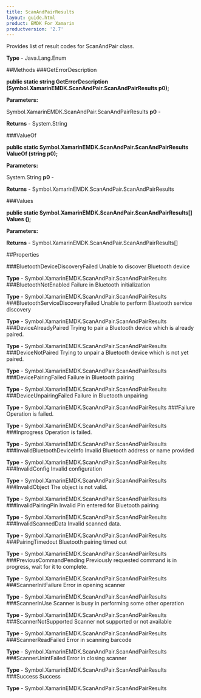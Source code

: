 ```yaml
---
title: ScanAndPairResults
layout: guide.html
product: EMDK For Xamarin 
productversion: '2.7' 
---
```

Provides list of result codes for ScanAndPair class.

**Type** - Java.Lang.Enum

##Methods
###GetErrorDescription

**public static string GetErrorDescription (Symbol.XamarinEMDK.ScanAndPair.ScanAndPairResults p0);**


        

**Parameters:**

Symbol.XamarinEMDK.ScanAndPair.ScanAndPairResults **p0**  - 
        

**Returns** - System.String

###ValueOf

**public static Symbol.XamarinEMDK.ScanAndPair.ScanAndPairResults ValueOf (string p0);**


        

**Parameters:**

System.String **p0**  - 
        

**Returns** - Symbol.XamarinEMDK.ScanAndPair.ScanAndPairResults

###Values

**public static Symbol.XamarinEMDK.ScanAndPair.ScanAndPairResults[] Values ();**


        

**Parameters:**

**Returns** - Symbol.XamarinEMDK.ScanAndPair.ScanAndPairResults[]

##Properties

###BluetoothDeviceDiscoveryFailed
Unable to discover Bluetooth device

**Type** - Symbol.XamarinEMDK.ScanAndPair.ScanAndPairResults
###BluetoothNotEnabled
Failure in Bluetooth initialization

**Type** - Symbol.XamarinEMDK.ScanAndPair.ScanAndPairResults
###BluetoothServiceDiscoveryFailed
Unable to perform Bluetooth service discovery

**Type** - Symbol.XamarinEMDK.ScanAndPair.ScanAndPairResults
###DeviceAlreadyPaired
Trying to pair a Bluetooth device which is already paired.

**Type** - Symbol.XamarinEMDK.ScanAndPair.ScanAndPairResults
###DeviceNotPaired
Trying to unpair a Bluetooth device which is not yet paired.

**Type** - Symbol.XamarinEMDK.ScanAndPair.ScanAndPairResults
###DevicePairingFailed
Failure in Bluetooth pairing

**Type** - Symbol.XamarinEMDK.ScanAndPair.ScanAndPairResults
###DeviceUnpairingFailed
Failure in Bluetooth unpairing

**Type** - Symbol.XamarinEMDK.ScanAndPair.ScanAndPairResults
###Failure
Operation is failed.

**Type** - Symbol.XamarinEMDK.ScanAndPair.ScanAndPairResults
###Inprogress
Operation is failed.

**Type** - Symbol.XamarinEMDK.ScanAndPair.ScanAndPairResults
###InvalidBluetoothDeviceInfo
Invalid Bluetooth address or name provided

**Type** - Symbol.XamarinEMDK.ScanAndPair.ScanAndPairResults
###InvalidConfig
Invalid configuration

**Type** - Symbol.XamarinEMDK.ScanAndPair.ScanAndPairResults
###InvalidObject
The object is not valid.

**Type** - Symbol.XamarinEMDK.ScanAndPair.ScanAndPairResults
###InvalidPairingPin
Invalid Pin entered for Bluetooth pairing

**Type** - Symbol.XamarinEMDK.ScanAndPair.ScanAndPairResults
###InvalidScannedData
Invalid scanned data.

**Type** - Symbol.XamarinEMDK.ScanAndPair.ScanAndPairResults
###PairingTimedout
Bluetooth pairing timed out

**Type** - Symbol.XamarinEMDK.ScanAndPair.ScanAndPairResults
###PreviousCommandPending
Previously requested command is in progress, wait for it to complete.

**Type** - Symbol.XamarinEMDK.ScanAndPair.ScanAndPairResults
###ScannerInitFailure
Error in opening scanner

**Type** - Symbol.XamarinEMDK.ScanAndPair.ScanAndPairResults
###ScannerInUse
Scanner is busy in performing some other operation

**Type** - Symbol.XamarinEMDK.ScanAndPair.ScanAndPairResults
###ScannerNotSupported
Scanner not supported or not available

**Type** - Symbol.XamarinEMDK.ScanAndPair.ScanAndPairResults
###ScannerReadFailed
Error in scanning barcode

**Type** - Symbol.XamarinEMDK.ScanAndPair.ScanAndPairResults
###ScannerUnintFailed
Error in closing scanner

**Type** - Symbol.XamarinEMDK.ScanAndPair.ScanAndPairResults
###Success
Success

**Type** - Symbol.XamarinEMDK.ScanAndPair.ScanAndPairResults
